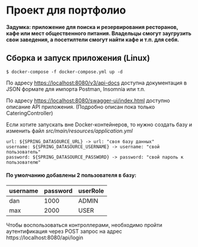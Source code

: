 # Проект для портфолио

#### Задумка: приложение для поиска и резервирования ресторанов, кафе или мест общественного питания. Владельцы смогут заугрузить свои заведения, а посетилтели смогут найти кафе и т.п. для себя.

## Сборка и запуск приложения (Linux)
```
$ docker-compose -f docker-compose.yml up -d
```
По адресу [https://localhost:8080/v3/api-docs](https://localhost:8080/v3/api-docs) доступна документация в JSON формате для импорта Postman, Insomnia или т.п.

По адресу [https://localhost:8080/swagger-ui/index.html](https://localhost:8080/swagger-ui/index.html) доступно описание API приложения. (Подробно описан пока только CateringController)

Если хотите запускать вне Docker-контейнеров, то нужно создать базу и изменить файл *src/main/resources/application.yml*
```
url: ${SPRING_DATASOURCE_URL} -> url: "своя базу данных"
username: ${SPRING_DATASOURCE_USERNAME} -> username: "свой пользователь"
password: ${SPRING_DATASOURCE_PASSWORD} -> password: "свой пароль к пользователю"
```
#### По умолчанию добавлены 2 пользователя в базу:
| username | password | userRole |
| -------- | -------- | -------- |
|    dan   |   1000   |   ADMIN  |
|    max   |   2000   |   USER   |
Чтобы воспользоваться контроллерами, необходимо пройти аутентификация через POST запрос на адрес https://localhost:8080/api/login
